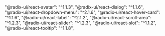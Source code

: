 "@radix-ui/react-avatar": "^1.1.3",
"@radix-ui/react-dialog": "^1.1.6",
"@radix-ui/react-dropdown-menu": "^2.1.6",
"@radix-ui/react-hover-card": "^1.1.6",
"@radix-ui/react-label": "^2.1.2",
"@radix-ui/react-scroll-area": "^1.2.3",
"@radix-ui/react-slider": "^1.2.3",
"@radix-ui/react-slot": "^1.1.2",
"@radix-ui/react-tooltip": "^1.1.8",
